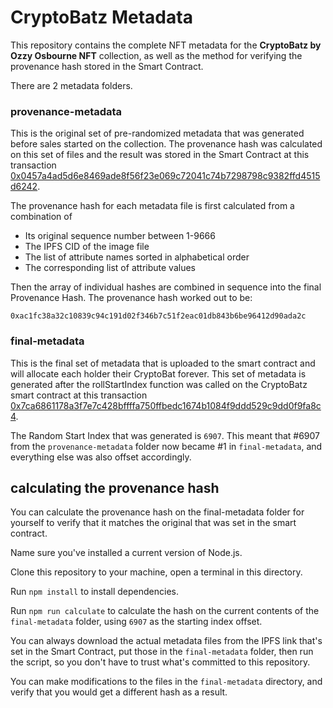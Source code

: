 # CryptoBatz Metadata

This repository contains the complete NFT metadata for the **CryptoBatz by Ozzy Osbourne NFT** collection, as well as the method for verifying the provenance hash stored in the Smart Contract.

There are 2 metadata folders.

### provenance-metadata

This is the original set of pre-randomized metadata that was generated before sales started on the collection.  The provenance hash was calculated on this set of files and the result was stored in the Smart Contract at this transaction [0x0457a4ad5d6e8469ade8f56f23e069c72041c74b7298798c9382ffd4515d6242](https://etherscan.io/address/0xc8adfb4d437357d0a656d4e62fd9a6d22e401aa0).

The provenance hash for each metadata file is first calculated from a combination of 
* Its original sequence number between 1-9666
* The IPFS CID of the image file
* The list of attribute names sorted in alphabetical order
* The corresponding list of attribute values

Then the array of individual hashes are combined in sequence into the final Provenance Hash.  The provenance hash worked out to be:

`0xac1fc38a32c10839c94c191d02f346b7c51f2eac01db843b6be96412d90ada2c`

### final-metadata

This is the final set of metadata that is uploaded to the smart contract and will allocate each holder their CryptoBat forever.  This set of metadata is generated after the rollStartIndex function was called on the CryptoBatz smart contract at this transaction [0x7ca6861178a3f7e7c428bffffa750ffbedc1674b1084f9ddd529c9dd0f9fa8c4](https://etherscan.io/tx/0x7ca6861178a3f7e7c428bffffa750ffbedc1674b1084f9ddd529c9dd0f9fa8c4).

The Random Start Index that was generated is `6907`.  This meant that #6907 from the `provenance-metadata` folder now became #1 in `final-metadata`, and everything else was also offset accordingly.

## calculating the provenance hash

You can calculate the provenance hash on the final-metadata folder for yourself to verify that it matches the original that was set in the smart contract.

Name sure you've installed a current version of Node.js.

Clone this repository to your machine, open a terminal in this directory.

Run `npm install` to install dependencies.

Run `npm run calculate` to calculate the hash on the current contents of the `final-metadata` folder, using `6907` as the starting index offset.

You can always download the actual metadata files from the IPFS link that's set in the Smart Contract, put those in the `final-metadata` folder, then run the script, so you don't have to trust what's committed to this repository.

You can make modifications to the files in the `final-metadata` directory, and verify that you would get a different hash as a result.